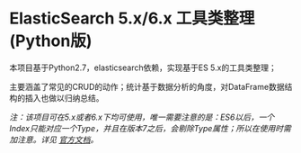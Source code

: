 # ElasticSearch 5.x/6.x 工具类整理(Python版)

本项目基于Python2.7，elasticsearch依赖，实现基于ES 5.x的工具类整理；

主要涵盖了常见的CRUD的动作；统计基于数据分析的角度，对DataFrame数据结构的插入也做以归纳总结。

*注：该项目可在5.x或者6.x下均可使用，唯一需要注意的是：ES6以后，一个Index只能对应一个Type，并且在版本7之后，会剔除Type属性；所以在使用时需加注意。详见 [官方文档](https://www.elastic.co/guide/en/elasticsearch/reference/6.0/removal-of-types.html)。*

